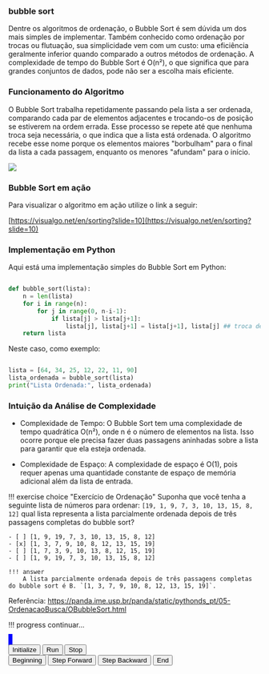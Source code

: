 ### bubble sort

Dentre os algoritmos de ordenação, o Bubble Sort é sem dúvida um dos mais simples de implementar. Também conhecido como ordenação por trocas ou flutuação, sua simplicidade vem com um custo: uma eficiência geralmente inferior quando comparado a outros métodos de ordenação. A complexidade de tempo do Bubble Sort é O(n²), o que significa que para grandes conjuntos de dados, pode não ser a escolha mais eficiente.

### Funcionamento do Algoritmo

O Bubble Sort trabalha repetidamente passando pela lista a ser ordenada, comparando cada par de elementos adjacentes e trocando-os de posição se estiverem na ordem errada. Esse processo se repete até que nenhuma troca seja necessária, o que indica que a lista está ordenada. O algoritmo recebe esse nome porque os elementos maiores "borbulham" para o final da lista a cada passagem, enquanto os menores "afundam" para o início.


![](https://panda.ime.usp.br/panda/static/pythonds_pt/_images/bubblepass.png)


### Bubble Sort em ação

Para visualizar o algoritmo em ação utilize o link a seguir:

[https://visualgo.net/en/sorting?slide=10](https://visualgo.net/en/sorting?slide=10)



### Implementação em Python

Aqui está uma implementação simples do Bubble Sort em Python:

```python 

def bubble_sort(lista):
    n = len(lista)
    for i in range(n):
        for j in range(0, n-i-1):
            if lista[j] > lista[j+1]:
                lista[j], lista[j+1] = lista[j+1], lista[j] ## troca de posição
    return lista

```

Neste caso, como exemplo:

```python

lista = [64, 34, 25, 12, 22, 11, 90]
lista_ordenada = bubble_sort(lista)
print("Lista Ordenada:", lista_ordenada)

```

### Intuição da Análise de Complexidade

- Complexidade de Tempo: O Bubble Sort tem uma complexidade de tempo quadrática O(n²), onde n é o número de elementos na lista. Isso ocorre porque ele precisa fazer duas passagens aninhadas sobre a lista para garantir que ela esteja ordenada.

- Complexidade de Espaço: A complexidade de espaço é O(1), pois requer apenas uma quantidade constante de espaço de memória adicional além da lista de entrada.


!!! exercise choice "Exercício de Ordenação"
    Suponha que você tenha a seguinte lista de números para ordenar: `[19, 1, 9, 7, 3, 10, 13, 15, 8, 12]` qual lista representa a lista parcialmente ordenada depois de três passagens completas do bubble sort?


    - [ ] [1, 9, 19, 7, 3, 10, 13, 15, 8, 12]
    - [x] [1, 3, 7, 9, 10, 8, 12, 13, 15, 19]
    - [ ] [1, 7, 3, 9, 10, 13, 8, 12, 15, 19]
    - [ ] [1, 9, 19, 7, 3, 10, 13, 15, 8, 12]

    !!! answer
        A lista parcialmente ordenada depois de três passagens completas do bubble sort é B. `[1, 3, 7, 9, 10, 8, 12, 13, 15, 19]`.


Referência: https://panda.ime.usp.br/panda/static/pythonds_pt/05-OrdenacaoBusca/OBubbleSort.html


!!! progress
    continuar...


<div id="bubble_anim">
<canvas id="bubble_anim_canvas" width="400" height="400" style="border:4px solid blue"></canvas>
<br>
<button onclick="bubble_anim_anim = bubble_anim_init('bubble_anim')">Initialize</button>
<button onclick="bubble_anim_anim.run('bubble_anim_anim')">Run</button>
<button onclick="bubble_anim_anim.stop()">Stop</button> <br>
<button onclick="bubble_anim_anim.begin()">Beginning</button>
<button onclick="bubble_anim_anim.forward()">Step Forward</button>
<button onclick="bubble_anim_anim.backward()">Step Backward</button>
<button onclick="bubble_anim_anim.end()">End</button>

<script type="text/javascript">
bubble_anim_init = function(divid)
{
   var a = new Animator(new BubbleSortModel(), new BarViewer(), divid)
   a.init()
   return a
}
</script>

</div>